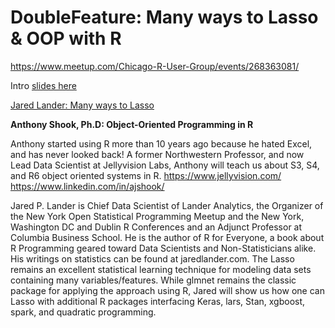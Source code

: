 # DoubleFeature: Many ways to Lasso & OOP with R
https://www.meetup.com/Chicago-R-User-Group/events/268363081/

Intro [slides here](https://rawcdn.githack.com/Chicago-R-User-Group/2020-n2-DoubleFeature-Many-ways-to-Lasso-and-OOP-in-R/b5870e280e909b42b83b21a92c3d2a125be4767d/intro-slides/Doulbe_Feature_intro.html)

[Jared Lander: Many ways to Lasso](https://rawcdn.githack.com/Chicago-R-User-Group/2020-n2-DoubleFeature-Many-ways-to-Lasso-and-OOP-in-R/9730b855bfcfdd9e00e7d7883d8fbfc88c8b50cf/ManyWaysToLasso2.html)

**Anthony Shook, Ph.D: Object-Oriented Programming in R**

Anthony started using R more than 10 years ago because he hated Excel, and has never looked back! A former Northwestern Professor, and now Lead Data Scientist at Jellyvision Labs, Anthony will teach us about S3, S4, and R6 object oriented systems in R. https://www.jellyvision.com/ https://www.linkedin.com/in/ajshook/

Jared P. Lander is Chief Data Scientist of Lander Analytics, the Organizer of the New York Open Statistical Programming Meetup and the New York, Washington DC and Dublin R Conferences and an Adjunct Professor at Columbia Business School. He is the author of R for Everyone, a book about R Programming geared toward Data Scientists and Non-Statisticians alike. His writings on statistics can be found at jaredlander.com.
The Lasso remains an excellent statistical learning technique for modeling data sets containing many variables/features. While glmnet remains the classic package for applying the approach using R, Jared will show us how one can Lasso with additional R packages interfacing Keras, lars, Stan, xgboost, spark, and quadratic programming.